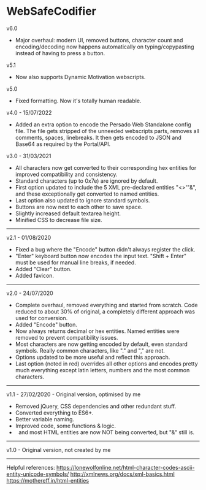 # WebSafeCodifier

v6.0
* Major overhaul: modern UI, removed buttons, character count and encoding/decoding now happens automatically on typing/copypasting instead of having to press a button.

v5.1
* Now also supports Dynamic Motivation webscripts.

v5.0 
* Fixed formatting. Now it's totally human readable.

v4.0 - 15/07/2022
* Added an extra option to encode the Persado Web Standalone config file. The file gets stripped of the unneeded webscripts parts, removes all comments, spaces, linebreaks. It then gets encoded to JSON and Base64 as required by the Portal/API.

v3.0 - 31/03/2021
* All characters now get converted to their corresponding hex entities for improved compatibility and consistency. 
* Standard characters (up to 0x7e) are ignored by default. 
* First option updated to include the 5 XML pre-declared entities "<>'"&", and these exceptionally get converted to named entities. 
* Last option also updated to ignore standard symbols. 
* Buttons are now next to each other to save space. 
* Slightly increased default textarea height. 
* Minified CSS to decrease file size.

--------------

v2.1 - 01/08/2020
* Fixed a bug where the "Encode" button didn't always register the click. 
* "Enter" keyboard button now encodes the input text. "Shift + Enter" must be used for manual line breaks, if needed. 
* Added "Clear" button. 
* Added favicon.

--------------

v2.0 - 24/07/2020
* Complete overhaul, removed everything and started from scratch. Code reduced to about 30% of original, a completely different approach was used for conversion. 
* Added "Encode" button. 
* Now always returns decimal or hex entities. Named entities were removed to prevent compatibility issues. 
* Most characters are now getting encoded by default, even standard symbols. Really common characters, like "." and "," are not. 
* Options updated to be more useful and reflect this approach. 
* Last option (noted in red) overrides all other options and encodes pretty much everything except latin letters, numbers and the most common characters.

--------------

v1.1 - 27/02/2020 - Original version, optimised by me
* Removed jQuery, CSS dependencies and other redundant stuff. 
* Converted everything to ES6+. 
* Better variable naming.
* Improved code, some functions & logic.
* &nbsp; and most HTML entities are now NOT being converted, but "&" still is.

--------------

v1.0 - Original version, not created by me

--------------


Helpful references: 
https://lonewolfonline.net/html-character-codes-ascii-entity-unicode-symbols/
http://xmlnews.org/docs/xml-basics.html
https://mothereff.in/html-entities
